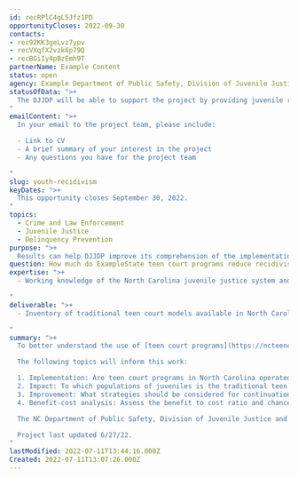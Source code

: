```yaml
---
id: recRPlC4gL5Jfz1PD
opportunityCloses: 2022-09-30
contacts:
- rec92KK3geLvz7ypv
- recVXqfX2vzk6p79Q
- recBGiIy4pBzEmh9T
partnerName: Example Content
status: open
agency: Example Department of Public Safety, Division of Juvenile Justice and Delinquency Prevention
statusOfData: ">+
  The DJJDP will be able to support the project by providing juvenile recidivism data, as discussed, and requested, on program participants and the requisite comparison group. 
"
emailContent: ">+
  In your email to the project team, please include:

  - Link to CV
  - A brief summary of your interest in the project
  - Any questions you have for the project team

"
slug: youth-recidivism
keyDates: ">+
  This opportunity closes September 30, 2022.
"
topics:
  - Crime and Law Enforcement
  - Juvenile Justice
  - Delinquency Prevention
purpose: ">+
  Results can help DJJDP improve its comprehension of the implementation and impact of the traditional teen court model on the populations served by DJJDP.  Results can also provide actionable information for continuation and expansion of the model and guide decision making for the continuum of services provided by DJJDP in North Carolina. "
question: How much do ExampleState teen court programs reduce recidivism among youth under 18?
expertise: ">+
  - Working knowledge of the North Carolina juvenile justice system and decision-making process; and experience in analyzing program fidelity and outcomes.

"
deliverable: ">+
  - Inventory of traditional teen court models available in North Carolina and their fidelity status, research briefs, presentations, benefit-cost analysis, and policy recommendations.

"
summary: ">+
  To better understand the use of [teen court programs](https://ncteencourts.org/), the [Division of Juvenile Justice and Delinquency Prevention](https://www.ncdps.gov/our-organization/juvenile-justice-and-delinquency-prevention) (DJJDP) at the [NC Department of Public Safety](https://www.ncdps.gov/) is exploring partnership opportunities for rigorous qualitative and quantitative research to focus on the fidelity of the traditional teen court model in North Carolina and to understand the local impacts the model produces.

  The following topics will inform this work:

  1. Implementation: Are teen court programs in North Carolina operated with fidelity to the [traditional teen court model?](http://www.wsipp.wa.gov/BenefitCost/Program/970)
  2. Impact: To which populations of juveniles is the traditional teen court model most effective for in North Carolina? For example: Older versus younger, first-time referrals versus repeat referrals, legal status, etc. 
  3. Improvement: What strategies should be considered for continuation, expansion, and targeting of teen court programs?
  4. Benefit-cost analysis: Assess the benefit to cost ratio and chance benefits will exceed costs akin to analysis available for [NC traditional Teen Court](https://www.wsipp.wa.gov/BenefitCost/Program/970) and hybrid models. 

  The NC Department of Public Safety, Division of Juvenile Justice and Delinquency Prevention (DJJDP) and the NC Office of Strategic Partnerships (OSP) hosted a research partnership meeting on Monday, June 6 to discuss this project. Click [here](https://ncosbm.sharefile.com/d-s7efee055761f4acb8f12fb4556c486a6) for the meeting recording and [here](https://ncosbm.sharefile.com/d-s19e8936c93454ac4b1002f2660e0a8eb) for DPS’s presentation.

  Project last updated 6/27/22.
"
lastModified: 2022-07-11T13:44:16.000Z
Created: 2022-07-11T13:07:26.000Z
---
```


